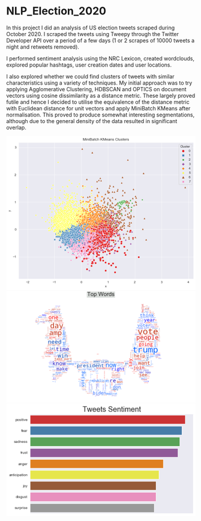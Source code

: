 # NLP_Election_2020

In this project I did an analysis of US election tweets scraped during October 2020. I scraped the tweets using Tweepy through the Twitter Developer API over a period of a few days (1 or 2 scrapes of 10000 tweets a night and retweets removed). 

I performed sentiment analysis using the NRC Lexicon, created wordclouds, explored popular hashtags, user creation dates and user locations. 

I also explored whether we could find clusters of tweets with similar characteristics using a variety of techniques. My initial approach was to try applying Agglomerative Clustering, HDBSCAN and OPTICS on document vectors using cosine dissimilarity as a distance metric. These largely proved futile and hence I decided to utilise the equivalence of the distance metric with Euclidean distance for unit vectors and apply MiniBatch KMeans after normalisation. This proved to produce somewhat interesting segmentations, although due to the general density of the data resulted in significant overlap. 

![alt text](https://github.com/JacobHP/NLP_Election_2020/blob/master/Images_for_readme/Clusters.png?raw=true)
![alt text](https://github.com/JacobHP/NLP_Election_2020/blob/master/Images_for_readme/Cloud.png?raw=true)   
![alt text](https://github.com/JacobHP/NLP_Election_2020/blob/master/Images_for_readme/Sentiment.png?raw=true)
